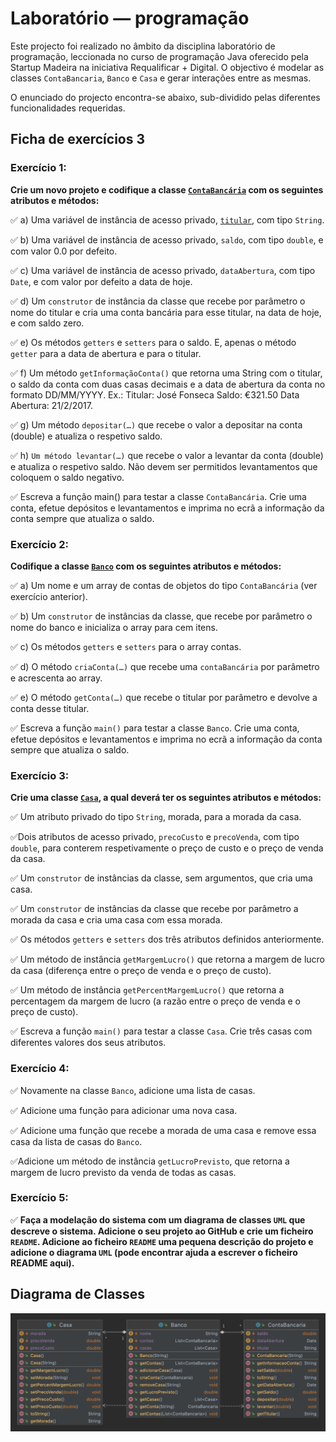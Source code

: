 # Laboratório — programação

Este projecto foi realizado no âmbito da disciplina laboratório de programação, leccionada no curso de programação Java oferecido pela Startup Madeira na iniciativa Requalificar + Digital.
O objectivo é modelar as classes `ContaBancaria`, `Banco` e `Casa` e gerar interações entre as mesmas.

O enunciado do projecto encontra-se abaixo, sub-dividido pelas diferentes funcionalidades requeridas.

## Ficha de exercícios 3

### Exercício 1: 

**Crie um novo projeto e codifique a classe [`ContaBancária`](/src/ficha3/ContaBancaria.java) com os seguintes atributos e métodos:**

:white_check_mark: a) Uma variável de instância de acesso privado, [`titular`](/src/ficha3/ContaBancaria.java#L9), com tipo `String`.

:white_check_mark: b) Uma variável de instância de acesso privado, `saldo`, com tipo `double`, e com valor 0.0 por defeito.

:white_check_mark: c) Uma variável de instância de acesso privado, `dataAbertura`, com tipo `Date`, e com valor por defeito a data de hoje.

:white_check_mark: d) Um `construtor` de instância da classe que recebe por parâmetro o nome do titular e cria uma conta bancária para esse
titular, na data de hoje, e com saldo zero.

:white_check_mark: e) Os métodos `getters` e `setters` para o saldo. E, apenas o método `getter` para a data de abertura e para o titular.

:white_check_mark: f) Um método `getInformaçãoConta()` que retorna uma String com o titular, o saldo da conta com duas casas decimais e a
data de abertura da conta no formato DD/MM/YYYY. Ex.: Titular: José Fonseca Saldo: €321.50 Data Abertura: 21/2/2017.

:white_check_mark: g) Um método `depositar(…)` que recebe o valor a depositar na conta (double) e atualiza o respetivo saldo.

:white_check_mark: h) `Um método levantar(…)` que recebe o valor a levantar da conta (double) e atualiza o respetivo saldo. Não devem ser
permitidos levantamentos que coloquem o saldo negativo.

:white_check_mark: Escreva a função main() para testar a classe `ContaBancária`. Crie uma conta, efetue depósitos e levantamentos e imprima no ecrã a informação da conta sempre que atualiza o saldo.

### Exercício 2:

**Codifique a classe [`Banco`](/src/ficha3/Banco.java) com os seguintes atributos e métodos:**

:white_check_mark: a) Um nome e um array de contas de objetos do tipo `ContaBancária` (ver exercício anterior).

:white_check_mark: b) Um `construtor` de instâncias da classe, que recebe por parâmetro o nome do banco e inicializa o array para cem itens.

:white_check_mark: c) Os métodos `getters` e `setters` para o array contas.

:white_check_mark: d) O método `criaConta(…)` que recebe uma `contaBancária` por parâmetro e acrescenta ao array.

:white_check_mark: e) O método `getConta(…)` que recebe o titular por parâmetro e devolve a conta desse titular.

:white_check_mark: Escreva a função `main()` para testar a classe `Banco`. Crie uma conta, efetue depósitos e levantamentos e imprima no ecrã a
informação da conta sempre que atualiza o saldo.

### Exercício 3:

**Crie uma classe [`Casa`](/src/ficha3/Casa.java), a qual deverá ter os seguintes atributos e métodos:**

:white_check_mark: Um atributo privado do tipo `String`, morada, para a morada da casa.

:white_check_mark:Dois atributos de acesso privado, `precoCusto` e `precoVenda`, com tipo `double`, para conterem respetivamente o preço de custo e o preço de venda da casa.

:white_check_mark: Um `construtor` de instâncias da classe, sem argumentos, que cria uma casa.

:white_check_mark: Um `construtor` de instâncias da classe que recebe por parâmetro a morada da casa e cria uma casa com essa morada.

:white_check_mark: Os métodos `getters` e `setters` dos três atributos definidos anteriormente.

:white_check_mark: Um método de instância `getMargemLucro()` que retorna a margem de lucro da casa (diferença entre o preço de venda e o preço de custo).

:white_check_mark: Um método de instância `getPercentMargemLucro()` que retorna a percentagem da margem de lucro (a razão entre o preço de venda e o preço de custo).

:white_check_mark: Escreva a função `main()` para testar a classe `Casa`. Crie três casas com
diferentes valores dos seus atributos.


### Exercício 4:

:white_check_mark: Novamente na classe `Banco`, adicione uma lista de casas. 

:white_check_mark: Adicione uma função para adicionar uma nova casa.

:white_check_mark: Adicione uma função que recebe a morada de uma casa e remove essa casa da lista de casas do `Banco`.

:white_check_mark:Adicione um método de instância `getLucroPrevisto`, que retorna a margem de lucro previsto da venda de todas as casas.

### Exercício 5:

:white_check_mark: **Faça a modelação do sistema com um diagrama de classes `UML` que descreve o sistema. Adicione o seu projeto ao GitHub e crie um ficheiro `README`. Adicione ao ficheiro `README` uma pequena descrição do projeto e adicione o diagrama `UML` (pode encontrar ajuda a escrever o ficheiro README aqui).**

## Diagrama de Classes
![Diagrama de classes](/src/ficha3/uml-ficha3.png)
